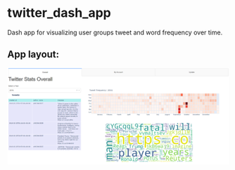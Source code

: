 # twitter_dash_app

Dash app for visualizing user groups tweet and word frequency over time.

## App layout:
![](App_screenshot.png)
